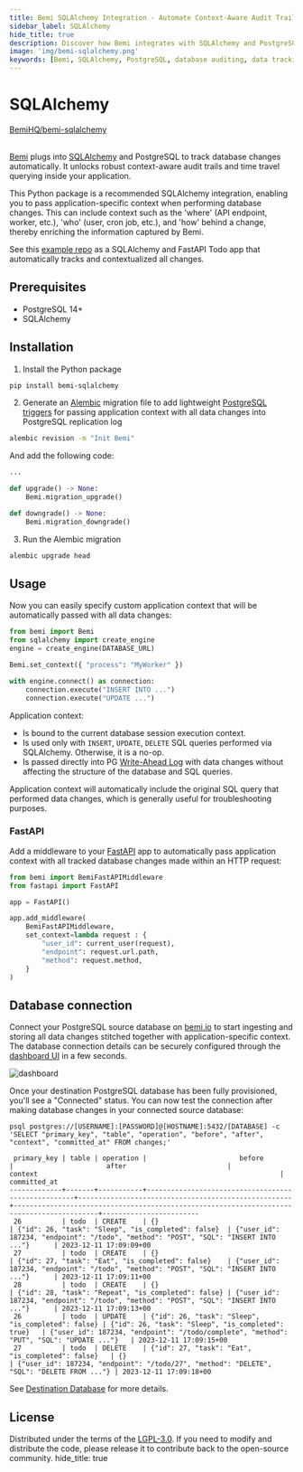 ```yaml
---
title: Bemi SQLAlchemy Integration - Automate Context-Aware Audit Trails with PostgreSQL
sidebar_label: SQLAlchemy
hide_title: true
description: Discover how Bemi integrates with SQLAlchemy and PostgreSQL to automatically track database changes, providing robust audit trails for your applications. Learn how to install and use the Bemi SQLAlchemy Python package for enhanced data tracking.
image: 'img/bemi-sqlalchemy.png'
keywords: [Bemi, SQLAlchemy, PostgreSQL, database auditing, data tracking, context-aware audit, application context, audit log, audit trail, data versioning]
---
```


# SQLAlchemy

<a class="github-button" href="https://github.com/BemiHQ/bemi-sqlalchemy" data-size="large" data-show-count="true" aria-label="Star BemiHQ/bemi-sqlalchemy on GitHub">BemiHQ/bemi-sqlalchemy</a>
<br />
<br />

[Bemi](https://bemi.io) plugs into [SQLAlchemy](https://github.com/sqlalchemy/sqlalchemy) and PostgreSQL to track database changes automatically. It unlocks robust context-aware audit trails and time travel querying inside your application.

This Python package is a recommended SQLAlchemy integration, enabling you to pass application-specific context when performing database changes. This can include context such as the 'where' (API endpoint, worker, etc.), 'who' (user, cron job, etc.), and 'how' behind a change, thereby enriching the information captured by Bemi.

See this [example repo](https://github.com/BemiHQ/bemi-sqlalchemy-example) as a SQLAlchemy and FastAPI Todo app that automatically tracks and contextualized all changes.

## Prerequisites

- PostgreSQL 14+
- SQLAlchemy

## Installation

1. Install the Python package

```sh
pip install bemi-sqlalchemy
```

2. Generate an [Alembic](https://github.com/sqlalchemy/alembic) migration file to add lightweight [PostgreSQL triggers](https://www.postgresql.org/docs/current/plpgsql-trigger.html) for passing application context with all data changes into PostgreSQL replication log

```sh
alembic revision -m "Init Bemi"
```

And add the following code:

```py title="alembic/versions/a925526dcc3b_init_bemi.py"
...

def upgrade() -> None:
    Bemi.migration_upgrade()

def downgrade() -> None:
    Bemi.migration_downgrade()
```

3. Run the Alembic migration

```sh
alembic upgrade head
```

## Usage

Now you can easily specify custom application context that will be automatically passed with all data changes:

```py
from bemi import Bemi
from sqlalchemy import create_engine
engine = create_engine(DATABASE_URL)

Bemi.set_context({ "process": "MyWorker" })

with engine.connect() as connection:
    connection.execute("INSERT INTO ...")
    connection.execute("UPDATE ...")
```

Application context:

* Is bound to the current database session execution context.
* Is used only with `INSERT`, `UPDATE`, `DELETE` SQL queries performed via SQLAlchemy. Otherwise, it is a no-op.
* Is passed directly into PG [Write-Ahead Log](https://www.postgresql.org/docs/current/wal-intro.html) with data changes without affecting the structure of the database and SQL queries.

Application context will automatically include the original SQL query that performed data changes, which is generally useful for troubleshooting purposes.

### FastAPI

Add a middleware to your [FastAPI](https://github.com/tiangolo/fastapi) app to automatically pass application context with all tracked database changes made within an HTTP request:

```py
from bemi import BemiFastAPIMiddleware
from fastapi import FastAPI

app = FastAPI()

app.add_middleware(
    BemiFastAPIMiddleware,
    set_context=lambda request : {
        "user_id": current_user(request),
        "endpoint": request.url.path,
        "method": request.method,
    }
)
```

## Database connection

Connect your PostgreSQL source database on [bemi.io](https://bemi.io) to start ingesting and storing all data changes stitched together with application-specific context. The database connection details can be securely configured through the [dashboard UI](https://dashboard.bemi.io/log-in?ref=prisma) in a few seconds.

![dashboard](/img/dashboard.png)

Once your destination PostgreSQL database has been fully provisioned, you'll see a "Connected" status. You can now test the connection after making database changes in your connected source database:

```
psql postgres://[USERNAME]:[PASSWORD]@[HOSTNAME]:5432/[DATABASE] -c 'SELECT "primary_key", "table", "operation", "before", "after", "context", "committed_at" FROM changes;'

 primary_key | table | operation |                       before                       |                       after                         |                        context                                                            |      committed_at
-------------+-------+-----------+----------------------------------------------------+-----------------------------------------------------+-------------------------------------------------------------------------------------------+------------------------
 26          | todo  | CREATE    | {}                                                 | {"id": 26, "task": "Sleep", "is_completed": false}  | {"user_id": 187234, "endpoint": "/todo", "method": "POST", "SQL": "INSERT INTO ..."}      | 2023-12-11 17:09:09+00
 27          | todo  | CREATE    | {}                                                 | {"id": 27, "task": "Eat", "is_completed": false}    | {"user_id": 187234, "endpoint": "/todo", "method": "POST", "SQL": "INSERT INTO ..."}      | 2023-12-11 17:09:11+00
 28          | todo  | CREATE    | {}                                                 | {"id": 28, "task": "Repeat", "is_completed": false} | {"user_id": 187234, "endpoint": "/todo", "method": "POST", "SQL": "INSERT INTO ..."}      | 2023-12-11 17:09:13+00
 26          | todo  | UPDATE    | {"id": 26, "task": "Sleep", "is_completed": false} | {"id": 26, "task": "Sleep", "is_completed": true}   | {"user_id": 187234, "endpoint": "/todo/complete", "method": "PUT", "SQL": "UPDATE ..."}   | 2023-12-11 17:09:15+00
 27          | todo  | DELETE    | {"id": 27, "task": "Eat", "is_completed": false}   | {}                                                  | {"user_id": 187234, "endpoint": "/todo/27", "method": "DELETE", "SQL": "DELETE FROM ..."} | 2023-12-11 17:09:18+00
```

See [Destination Database](/postgresql/destination-database) for more details.

## License

Distributed under the terms of the [LGPL-3.0](https://github.com/BemiHQ/bemi-prisma/blob/main/LICENSE).
If you need to modify and distribute the code, please release it to contribute back to the open-source community.
hide_title: true
